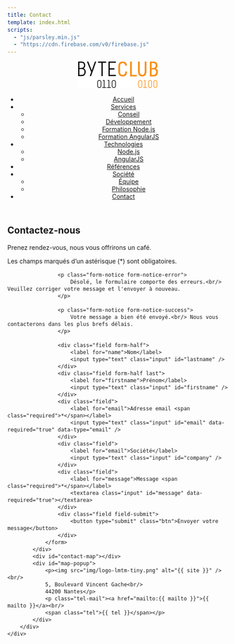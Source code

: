 ```yaml
---
title: Contact
template: index.html
scripts:
  - "js/parsley.min.js"
  - "https://cdn.firebase.com/v0/firebase.js"
---
```


<div class="js-sticky">
	<header class="header" role="banner" id="top">
		<div class="wrap cf">
			<div class="logo">
				<img src="img/logo.png" alt="{{ site }}" />
			</div>
			<nav class="wrapper-nav-main">
				<ul class="nav nav-main">
					<li class="lnk-home"><a href="index.html"><span>Accueil</span></a></li>
					<li>
						<a href="services.html">Services</a>
						<ul class="nav nav-sub">
							<li><a href="#conseil">Conseil</a></li>
							<li><a href="#developpement">Développement</a></li>
							<li><a href="#formation-nodejs">Formation Node.js</a></li>
							<li><a href="#formation-angularjs">Formation AngularJS</a></li>
						</ul>
					</li>
					<li>
						<a href="technologies.html">Technologies</a>
						<ul class="nav nav-sub">
							<li><a href="#nodejs">Node.js</a></li>
							<li><a href="#angularjs">AngularJS</a></li>
						</ul>
					</li>
					<li><a href="references.html">Références</a></li>
					<li>
						<a href="societe.html">Société</a>
						<ul class="nav nav-sub">
							<li><a href="#equipe">Équipe</a></li>
							<li><a href="#philosophie">Philosophie</a></li>
						</ul>
					</li>
					<li class="current"><a href="contact.html">Contact</a></li>
				</ul>
			</nav>
		</div>
	</header>
</div>

<section class="banner">
	<div class="wrap cf">
		<div class="inner">
			<h1 class="page-title">Contactez-nous</h1>
			<div class="banner-text">
				<p>Prenez rendez-vous, nous vous offrirons un café.</p>
			</div>
		</div>
	</div>
</section>

<section class="section-alt">
	<div class="wrap cf">
		<div class="inner">
			<div class="contact-form">
				<p class="fields-required">Les champs marqués d’un astérisque (<span>*</span>) sont obligatoires.</p>
				<form id="contact" data-validate="parsley" data-show-errors="false">

					<p class="form-notice form-notice-error">
						Désolé, le formulaire comporte des erreurs.<br/> Veuillez corriger votre message et l'envoyer à nouveau.
					</p>

					<p class="form-notice form-notice-success">
						Votre message a bien été envoyé.<br/> Nous vous contacterons dans les plus brefs délais.
					</p>

					<div class="field form-half">
						<label for="name">Nom</label>
						<input type="text" class="input" id="lastname" />
					</div>
					<div class="field form-half last">
						<label for="firstname">Prénom</label>
						<input type="text" class="input" id="firstname" />
					</div>
					<div class="field">
						<label for="email">Adresse email <span class="required">*</span></label>
						<input type="text" class="input" id="email" data-required="true" data-type="email" />
					</div>
					<div class="field">
						<label for="email">Société</label>
						<input type="text" class="input" id="company" />
					</div>
					<div class="field">
						<label for="message">Message <span class="required">*</span></label>
						<textarea class="input" id="message" data-required="true"></textarea>
					</div>
					<div class="field field-submit">
						<button type="submit" class="btn">Envoyer votre message</button>
					</div>
				</form>
			</div>
			<div id="contact-map"></div>
			<div id="map-popup">
				<p><img src="img/logo-lmtm-tiny.png" alt="{{ site }}" /><br/>
				5, Boulevard Vincent Gache<br/>
				44200 Nantes</p>
				<p class="tel-mail"><a href="mailto:{{ mailto }}">{{ mailto }}</a><br/>
				<span class="tel">{{ tel }}</span></p>
			</div>
		</div>
	</div>
</section>

<script>
$('#contact').submit(function(e) {

	e.preventDefault();

	if ($(this).parsley('isValid')) {
		$('.form-notice-error').hide();

		var ref = new Firebase('https://lmtm.firebaseio.com/lmtm');
		ref.push({
			'email': $('#email').val(),
			'lastname': $('#lastname').val(),
			'firstname': $('#firstname').val(),
			'company': $('#company').val(),
			'message': $('#message').val()
		}, function(err) {
			if (err) alert("Une erreur est survenue, nous sommes désolé, nous n'avons pas pu enregistrer votre message.");
			else $('.form-notice-success').show();
		});

	} else {
		$(this).find('.input.parsley-validated').each(function(i, input) {
			if (!$(input).parsley('validate')) {
				$(input).parent('.field').addClass('field-error');
			} else {
				$(input).parent('.field').removeClass('field-error');
			}
		});
		$('.form-notice-error').show();
	}

});
</script>
